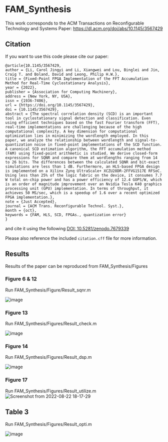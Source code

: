 # FAM_Synthesis
This work corresponds to the ACM Transactions on Reconfigurable Technology and Systems Paper: https://dl.acm.org/doi/abs/10.1145/3567429
## Citation
If you want to use this code please cite our paper:

```
@article{10.1145/3567429,
author = {Li, Carol Jingyi and Li, Xiangwei and Lou, Binglei and Jin, Craig T. and Boland, David and Leong, Philip H.W.},
title = {Fixed-Point FPGA Implementation of the FFT Accumulation Method for Real-Time Cyclostationary Analysis},
year = {2022},
publisher = {Association for Computing Machinery},
address = {New York, NY, USA},
issn = {1936-7406},
url = {https://doi.org/10.1145/3567429},
doi = {10.1145/3567429},
abstract = {The spectral correlation density (SCD) is an important tool in cyclostationary signal detection and classification. Even using efficient techniques based on the fast Fourier transform (FFT), real-time implementations are challenging because of the high computational complexity. A key dimension for computational optimization lies in minimizing the wordlength employed. In this paper, we analyze the relationship between wordlength and signal-to-quantization noise in fixed-point implementations of the SCD function. A canonical SCD estimation algorithm, the FFT accumulation method (FAM) using fixed-point arithmetic is studied. We derive closed-form expressions for SQNR and compare them at wordlengths ranging from 14 to 26 bits. The differences between the calculated SQNR and bit-exact simulations are less than 1 dB. Furthermore, an HLS-based FPGA design is implemented on a Xilinx Zynq UltraScale+ XCZU28DR-2FFVG1517E RFSoC. Using less than 25% of the logic fabric on the device, it consumes 7.7 W total on-chip power and has a power efficiency of 12.4 GOPS/W, which is an order of magnitude improvement over an Nvidia Tesla K40 graphics processing unit (GPU) implementation. In terms of throughput, it achieves 50 MS/sec, which is a speedup of 1.6 over a recent optimized FPGA implementation.},
note = {Just Accepted},
journal = {ACM Trans. Reconfigurable Technol. Syst.},
month = {oct},
keywords = {FAM, HLS, SCD, FPGAs., quantization error}
}
```
and cite it using the following [DOI: 10.5281/zenodo.7679339](https://zenodo.org/records/7679339)

Please also reference the included `citation.cff` file for more information.
## Results
Results of the paper can be reproduced from FAM_Synthesis/Figures
### Figure 6 & 12
Run FAM_Synthesis/Figure/Result_sqnr.m

![image](https://media.github.sydney.edu.au/user/6712/files/acf3da80-ed7d-11ec-97ad-ed8c1193110f)

### Figure 13
Run FAM_Synthesis/Figures/Result_check.m

![image](https://media.github.sydney.edu.au/user/6712/files/90f03900-ed7d-11ec-95bb-b4a2098cf3d5)

### Figure 14
Run FAM_Synthesis/Figures/Result_dsp.m

![image](https://media.github.sydney.edu.au/user/6712/files/c8f77c00-ed7d-11ec-92c4-6aa21ad33958)

### Figure 17
Run FAM_Synthesis/Figures/Result_utilize.m
![Screenshot from 2022-08-22 18-17-29](https://user-images.githubusercontent.com/33167403/185887529-108292c5-da90-4d80-bc83-02c39a53fc9b.png)

## Table 3
Run FAM_Synthesis/Figures/Result_opti.m

![image](https://media.github.sydney.edu.au/user/6712/files/a6b22e00-ed7e-11ec-8b98-249df1c3649b)

